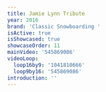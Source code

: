 ```yaml
---
title: Jamie Lynn Tribute
year: 2016
brand: 'Classic Snowboarding '
isActive: true
isShowcased: true
showcaseOrder: 11
mainVideo: '545869086'
videoLoop:
  loop16by9: '1041810666'
  loop9by16: '545869086'
introduction: ''
---
```


